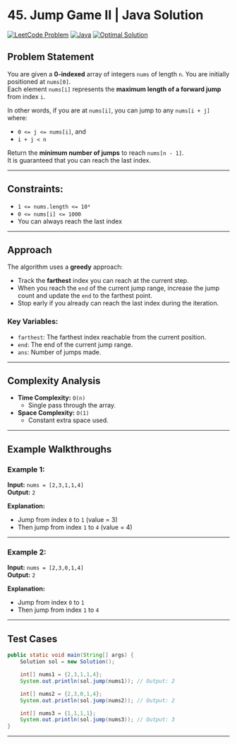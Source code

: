 # 45. Jump Game II | Java Solution

[![LeetCode Problem](https://img.shields.io/badge/LeetCode-45.%20Jump%20Game%20II-blue)](https://leetcode.com/problems/jump-game-ii/)
[![Java](https://img.shields.io/badge/Language-Java-orange)](https://java.com)
[![Optimal Solution](https://img.shields.io/badge/Solution-Optimal-brightgreen)]()

## Problem Statement

You are given a **0-indexed** array of integers `nums` of length `n`. You are initially positioned at `nums[0]`.  
Each element `nums[i]` represents the **maximum length of a forward jump** from index `i`.

In other words, if you are at `nums[i]`, you can jump to any `nums[i + j]` where:

- `0 <= j <= nums[i]`, and
- `i + j < n`

Return the **minimum number of jumps** to reach `nums[n - 1]`.  
It is guaranteed that you can reach the last index.

---

## Constraints:
- `1 <= nums.length <= 10⁴`
- `0 <= nums[i] <= 1000`
- You can always reach the last index

---

## Approach

The algorithm uses a **greedy** approach:

- Track the **farthest** index you can reach at the current step.
- When you reach the `end` of the current jump range, increase the jump count and update the `end` to the farthest point.
- Stop early if you already can reach the last index during the iteration.

### Key Variables:
- `farthest`: The farthest index reachable from the current position.
- `end`: The end of the current jump range.
- `ans`: Number of jumps made.

---

## Complexity Analysis

- **Time Complexity:** `O(n)`  
  - Single pass through the array.
- **Space Complexity:** `O(1)`  
  - Constant extra space used.

---

## Example Walkthroughs

### Example 1:
**Input:** `nums = [2,3,1,1,4]`  
**Output:** `2`

**Explanation:**  
- Jump from index `0` to `1` (value = 3)
- Then jump from index `1` to `4` (value = 4)

---

### Example 2:
**Input:** `nums = [2,3,0,1,4]`  
**Output:** `2`

**Explanation:**  
- Jump from index `0` to `1`
- Then jump from index `1` to `4`

---

## Test Cases

```java
public static void main(String[] args) {
    Solution sol = new Solution();

    int[] nums1 = {2,3,1,1,4};
    System.out.println(sol.jump(nums1)); // Output: 2

    int[] nums2 = {2,3,0,1,4};
    System.out.println(sol.jump(nums2)); // Output: 2

    int[] nums3 = {1,1,1,1};
    System.out.println(sol.jump(nums3)); // Output: 3
}
```

---